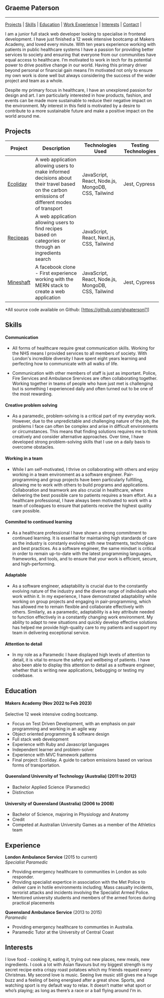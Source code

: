 ## Graeme Paterson

---

[Projects](#projects) | [Skills](#skills) | [Education](#education) | [Work Experience](#experience) | [Interests](#interests) | [Contact](#contact) |

I am a junior full stack web developer looking to specialise in frontend development. I have just finished a 12 week intensive bootcamp at Makers Academy, and loved every minute. With ten years experience working with patients in public healthcare systems I have a passion for providing better services to society and ensuring that everyone from our communities have equal access to healthcare. I’m motivated to work in tech for its potential power to drive positive change in our world. Having this primary driver beyond personal or financial gain means I’m motivated not only to ensure my own work is done well but always considering the success of the wider project and team as a whole.

Despite my primary focus in healthcare, I have an unexplored passion for design and art. I am particularly interested in how products, fashion, and events can be made more sustainable to reduce their negative impact on the environment. My interest in this field is motivated by a desire to contribute to a more sustainable future and make a positive impact on the world around me.

## Projects

| Project        | Description                                                                                                                                  | Technologies Used                                  | Testing Technologies |
| -------------- | -------------------------------------------------------------------------------------------------------------------------------------------- | -------------------------------------------------- | -------------------- |
| [Ecoliday][2]  | A web application allowing users to make informed decisions about their travel based on the carbon emissions of different modes of transport | JavaScript, React, Node.js, MongoDB, CSS, Tailwind | Jest, Cypress        |
| [Recipeas][4]  | A web application allowing users to find recipes based on categories or through an ingredients search                                        | JavaScript, React, Next.js, CSS, Tailwind          |                      |
| [Mineshaft][3] | A facebook clone - First experience working with the MERN stack to create a web application                                                  | JavaScript, React, Node.js, MongoDB, CSS, Tailwind | Jest, Cypress        |

\*All source code available on Github: [https://github.com/ghpaterson[1]

## Skills

#### Communication

- All forms of healthcare require great communication skills. Working for the NHS means I provided services to all members of society. With London's incredible diversity I have spent eight years learning and perfecting how to communicate with all walks of life.

- Communication with other members of staff is just as important. Police, Fire Services and Ambulance Srervices are often collaborating together. Working together in teams of people who have just met is challenging but is something I experienced daily and often turned out to be one of the most rewarding.

#### Creative problem solving

- As a paramedic, problem-solving is a critical part of my everyday work. However, due to the unpredictable and challenging nature of the job, the problems I face can often be complex and arise in difficult environments or circumstances. This means that finding solutions requires me to think creatively and consider alternative approaches. Over time, I have developed strong problem-solving skills that I use on a daily basis to overcome obstacles.

#### Working in a team

- While I am self-motivated, I thrive on collaborating with others and enjoy working in a team environment as a software engineer. Pair-programming and group projects have been particularly fulfilling, allowing me to work with others to build programs and applications. Collaboration and teamwork are also crucial in healthcare, where delivering the best possible care to patients requires a team effort. As a healthcare professional, I have always been motivated to work with a team of colleagues to ensure that patients receive the highest quality care possible.

#### Commited to continued learning

- As a healthcare professional I have shown a strong commitment to continued learning. It is essential for maintaining high standards of care as the industry is constanly evolving with new treatments, technolgies and best practices. As a software engineer, the same mindset is critical in order to remain up-to-date with the latest programming languages, frameworks, and tools, and to ensure that your work is efficient, secure, and high-performing.

#### Adaptable

- As a software engineer, adaptability is crucial due to the constantly evolving nature of the industry and the diverse range of individuals who work within it. In my experience, I have demonstrated adaptability while working on group projects and engaging in pair-programming, which has allowed me to remain flexible and collaborate effectively with others. Similarly, as a paramedic, adaptability is a key attribute needed to function effectively in a constantly changing work environment. My ability to adapt to new situations and quickly develop effective solutions has helped me provide high-quality care to my patients and support my team in delivering exceptional service.

#### Attention to detail

- In my role as a Paramedic I have displayed high levels of attention to detail, it is vital to ensure the safety and wellbeing of patients. I have also been able to display this attention to detail as a software engineer, whether that is writing new applications, bebugging or testing my codebase.

## Education

#### Makers Academy (Nov 2022 to Feb 2023)

Selective 12 week intensive coding bootcamp.

- Focus on Test Driven Development, with an emphasis on pair programming and working in an agile way
- Object oriented programming & software design
- Full stack web development
- Experience with Ruby and Javascript languages
- Independent learner and problem-solver
- Experience with MVC framework patterns
- Final project: Ecoliday. A guide to carbon emissions based on various forms of transportation.

#### Queensland University of Technology (Australia) (2011 to 2012)

- Bachelor Applied Science (Paramedic)
- Distinction

#### University of Queensland (Australia) (2006 to 2008)

- Bachelor of Science, majoring in Physiology and Anatomy
- Credit
- Competed at Australian University Games as a member of the Athletics team

## Experience

**London Ambulance Service** (2015 to current)  
_Specialist Paramedic_

- Providing emergency healthcare to communities in London as solo responder.
- Providing specialist expertice in association with the Met Police to deliver care in hotile environments including; Mass casualty incidents, terrorist attacks and incidents involving the Specialist Armed Police.
- Mentored university students and members of the armed forces during practical placements

**Queensland Ambulance Service** (2013 to 2015)  
_Paramedic_

- Providing emergency healthcare to communties in Australia.
- Paramedic Tutor at the University of Central Coast

## Interests

I love food - cooking it, eating it, trying out new places, new meals, new ingredients. I cook a lot with Asian flavours but my biggest strength is my secret recipe extra crispy roast potatoes which my friends request every Christmas. My second love is music. Seeing live music still gives me a huge buzz and a feeling of being energised after a great show.
Sports, and watching sport is my default way to relax. It doesn’t matter what sport or who’s playing; as long as there’s a race or a ball flying around I’m in.

[2]: https://github.com/ghpaterson/Ecoliday
[3]: https://github.com/ghpaterson/acebook-mineshaft
[4]: https://github.com/ghpaterson/recipease
